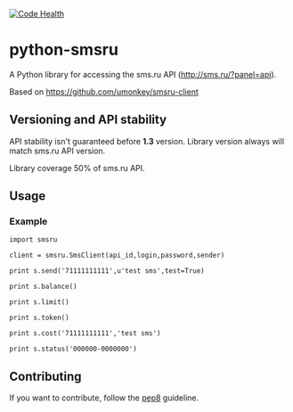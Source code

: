 [![Code Health](https://landscape.io/github/gunlinux/python-smsru/master/landscape.svg?style=flat)](https://landscape.io/github/gunlinux/python-smsru/master)

# python-smsru

A Python library for accessing the sms.ru API (http://sms.ru/?panel=api).

Based on https://github.com/umonkey/smsru-client

## Versioning and API stability

API stability isn't guaranteed before **1.3** version. Library version always will match sms.ru API version.

Library coverage 50% of sms.ru API.

## Usage

### Example

    import smsru

    client = smsru.SmsClient(api_id,login,password,sender)

	print s.send('71111111111',u'test sms',test=True)

	print s.balance()

	print s.limit()

	print s.token()

	print s.cost('71111111111','test sms')

	print s.status('000000-0000000')

## Contributing

If you want to contribute, follow the [pep8](http://www.python.org/dev/peps/pep-0008/) guideline.

